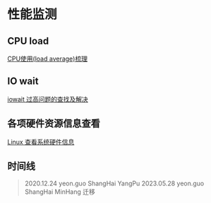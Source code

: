 # 性能监测
## CPU load
[CPU使用(load average)梳理](https://www.cnblogs.com/kevingrace/p/6668149.html)  

## IO wait
[iowait 过高问题的查找及解决](https://www.cnblogs.com/happy-king/p/9234122.html)  

## 各项硬件资源信息查看
[Linux 查看系统硬件信息](https://www.cnblogs.com/ggjucheng/archive/2013/01/14/2859613.html)  

## 时间线
> 2020.12.24 yeon.guo ShangHai YangPu
> 2023.05.28 yeon.guo ShangHai MinHang 迁移
